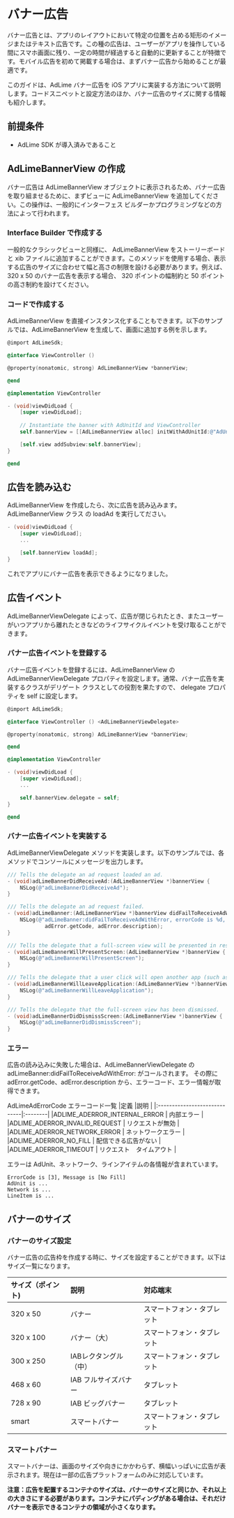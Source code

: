 # バナー広告
バナー広告とは、アプリのレイアウトにおいて特定の位置を占める矩形のイメージまたはテキスト広告です。この種の広告は、ユーザーがアプリを操作している間にスマホ画面に残り、一定の時間が経過すると自動的に更新することが特徴です。モバイル広告を初めて掲載する場合は、まずバナー広告から始めることが最適です。

このガイドは、AdLime バナー広告を iOS アプリに実装する方法について説明します。コードスニペットと設定方法のほか、バナー広告のサイズに関する情報も紹介します。

## 前提条件
- AdLime SDK が導入済みであること

## AdLimeBannerView の作成
バナー広告は AdLimeBannerView オブジェクトに表示されるため、バナー広告を取り組ませるために、まずビューに AdLimeBannerView を追加してください。この操作は、一般的にインターフェス ビルダーかプログラミングなどの方法によって行われます。

### Interface Builder で作成する
一般的なクラシックビューと同様に、 AdLimeBannerView をストーリーボードと xib ファイルに追加することができます。このメソッドを使用する場合、表示する広告のサイズに合わせて幅と高さの制限を設ける必要があります。例えば、320 x 50 のバナー広告を表示する場合、 320 ポイントの幅制約と 50 ポイントの高さ制約を設けてください。

### コードで作成する
AdLimeBannerView を直接インスタンス化することもできます。以下のサンプルでは、AdLimeBannerView を生成して、画面に追加する例を示します。

```objectivec
@import AdLimeSdk;

@interface ViewController ()

@property(nonatomic, strong) AdLimeBannerView *bannerView;

@end

@implementation ViewController

- (void)viewDidLoad {
    [super viewDidLoad];
    
    // Instantiate the banner with AdUnitId and ViewController
    self.bannerView = [[AdLimeBannerView alloc] initWithAdUnitId:@"AdUnit_ID" rootViewController:self];

    [self.view addSubview:self.bannerView];
}

@end
```

## 広告を読み込む
AdLimeBannerView を作成したら、次に広告を読み込みます。 AdLimeBannerView クラス の loadAd を実行してださい。

```objectivec
- (void)viewDidLoad {
    [super viewDidLoad];
    ...

    [self.bannerView loadAd];
}
```
これでアプリにバナー広告を表示できるようになりました。

## 広告イベント
AdLimeBannerViewDelegate によって、広告が閉じられたとき、またユーザーがいつアプリから離れたときなどのライフサイクルイベントを受け取ることができます。

### バナー広告イベントを登録する
バナー広告イベントを登録するには、AdLimeBannerView の AdLimeBannerViewDelegate プロパティを設定します。通常、バナー広告を実装するクラスがデリゲート クラスとしての役割を果たすので、 delegate プロパティを self に設定します。

```objectivec
@import AdLimeSdk;

@interface ViewController () <AdLimeBannerViewDelegate>

@property(nonatomic, strong) AdLimeBannerView *bannerView;

@end

@implementation ViewController

- (void)viewDidLoad {
    [super viewDidLoad];
    ...

    self.bannerView.delegate = self;
}

@end
```

### バナー広告イベントを実装する
AdLimeBannerViewDelegate メソッドを実装します。以下のサンプルでは、各メソッドでコンソールにメッセージを出力します。

```objectivec
/// Tells the delegate an ad request loaded an ad.
- (void)adLimeBannerDidReceiveAd:(AdLimeBannerView *)bannerView {
    NSLog(@"adLimeBannerDidReceiveAd");
}

/// Tells the delegate an ad request failed.
- (void)adLimeBanner:(AdLimeBannerView *)bannerView didFailToReceiveAdWithError:(AdLimeAdError *)adError {
    NSLog(@"adLimeBanner:didFailToReceiveAdWithError, errorCode is %d, errorMessage is %@",
            adError.getCode, adError.description);
}

/// Tells the delegate that a full-screen view will be presented in response to the user clicking on an ad.
- (void)adLimeBannerWillPresentScreen:(AdLimeBannerView *)bannerView {
    NSLog(@"adLimeBannerWillPresentScreen");
}

/// Tells the delegate that a user click will open another app (such as the App Store), backgrounding the current app.
- (void)adLimeBannerWillLeaveApplication:(AdLimeBannerView *)bannerView {
    NSLog(@"adLimeBannerWillLeaveApplication");
}

/// Tells the delegate that the full-screen view has been dismissed.
- (void)adLimeBannerDidDismissScreen:(AdLimeBannerView *)bannerView {
    NSLog(@"adLimeBannerDidDismissScreen");
}
```

### エラー
広告の読み込みに失敗した場合は、AdLimeBannerViewDelegate の adLimeBanner:didFailToReceiveAdWithError: がコールされます。 その際に adError.getCode、adError.description から、エラーコード、エラー情報が取得できます。

AdLimeAdErrorCode エラーコード一覧
|定義                           |説明    |
|:-----------------------------|:--------|
|ADLIME_ADERROR_INTERNAL_ERROR  | 内部エラー |
|ADLIME_ADERROR_INVALID_REQUEST | リクエストが無効 |
|ADLIME_ADERROR_NETWORK_ERROR   | ネットワークエラー |
|ADLIME_ADERROR_NO_FILL         | 配信できる広告がない    |
|ADLIME_ADERROR_TIMEOUT         | リクエスト　タイムアウト |

エラーは AdUnit、ネットワーク、ラインアイテムの各情報が含まれています。

```
ErrorCode is [3], Message is [No Fill]
AdUnit is ...
Network is ...
LineItem is ...
```

## バナーのサイズ

### バナーのサイズ設定
バナー広告の広告枠を作成する時に、サイズを設定することができます。以下はサイズ一覧になります。

サイズ（ポイント) |説明               |対応端末    |
|:-------------|:-----------------|:----------|
|320 x 50        |バナー      　      |スマートフォン・タブレット |
|320 x 100       |バナー（大）        |スマートフォン・タブレット |
|300 x 250       |IABレクタングル（中）|スマートフォン・タブレット |
|468 x 60        |IAB フルサイズバナー |タブレット |
|728 x 90        |IAB ビッグバナー    |タブレット |
|smart         |スマートバナー       |スマートフォン・タブレット |

### スマートバナー
スマートバナーは、画面のサイズや向きにかかわらず、横幅いっぱいに広告が表示されます。現在は一部の広告プラットフォームのみに対応しています。

**注意：広告を配置するコンテナのサイズは、バナーのサイズと同じか、それ以上の大きさにする必要があります。コンテナにパディングがある場合は、それだけバナーを表示できるコンテナの領域が小さくなります。**